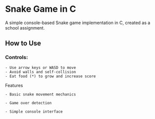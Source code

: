 # Snake Game in C

A simple console-based Snake game implementation in C, created as a school assignment.

## How to Use

### Controls:

    - Use arrow keys or WASD to move
    - Avoid walls and self-collision
    - Eat food (*) to grow and increase score

Features

    - Basic snake movement mechanics

    - Game over detection

    - Simple console interface
